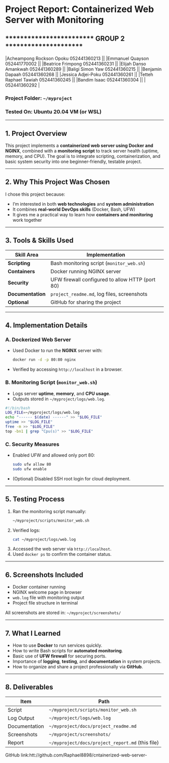
# Project Report: Containerized Web Server with Monitoring
 ************************ GROUP 2 *********************
 ----------------------------------------------------------
 |Acheampong Rockson Opoku        052441360213    ||
 |Emmanuel Quayson                052441770002    ||
 |Beatrice Frimpong               052441360231    ||
 |Elijah Danso Amankwah           052441360289    ||
 |Baligi Simon Yaw                052441360215    ||
 |Benjamin Dapaah                 052441360268    ||
 |Jessica Adjei-Poku              052441360261    ||
 |Tetteh Raphael Tawiah           052441360245    ||
 |Bandim Isaac                    052441360304    ||
 |                                052441360292    |
  
###  Project Folder: `~/myproject`  
### Tested On: Ubuntu 20.04 VM (or WSL)

---

## 1. Project Overview

This project implements a **containerized web server using Docker and NGINX**, combined with a **monitoring script** to track server health (uptime, memory, and CPU). The goal is to integrate scripting, containerization, and basic system security into one beginner-friendly, testable project.

---

## 2. Why This Project Was Chosen

I chose this project because:
- I’m interested in both **web technologies** and **system administration**
- It combines **real-world DevOps skills** (Docker, Bash, UFW)
- It gives me a practical way to learn how **containers and monitoring** work together

---

## 3. Tools & Skills Used

| Skill Area     | Implementation                                  |
|----------------|--------------------------------------------------|
| **Scripting**  | Bash monitoring script (`monitor_web.sh`)       |
| **Containers** | Docker running NGINX server                      |
| **Security**   | UFW firewall configured to allow HTTP (port 80) |
| **Documentation** | `project_readme.md`, log files, screenshots  |
| **Optional**   | GitHub for sharing the project                  |

---

##  4. Implementation Details

###  A. Dockerized Web Server
- Used Docker to run the **NGINX** server with:
  ```bash
  docker run -d -p 80:80 nginx
  ```
- Verified by accessing `http://localhost` in a browser.

###  B. Monitoring Script (`monitor_web.sh`)
- Logs server **uptime**, **memory**, and **CPU usage**.
- Outputs stored in `~/myproject/logs/web.log`.

```bash
#!/bin/bash
LOG_FILE=~/myproject/logs/web.log
echo "------ $(date) ------" >> "$LOG_FILE"
uptime >> "$LOG_FILE"
free -m >> "$LOG_FILE"
top -bn1 | grep "Cpu(s)" >> "$LOG_FILE"
```

###  C. Security Measures
- Enabled UFW and allowed only port 80:
  ```bash
  sudo ufw allow 80
  sudo ufw enable
  ```
- (Optional) Disabled SSH root login for cloud deployment.

---

##  5. Testing Process

1. Ran the monitoring script manually:
   ```bash
   ~/myproject/scripts/monitor_web.sh
   ```
2. Verified logs:
   ```bash
   cat ~/myproject/logs/web.log
   ```
3. Accessed the web server via `http://localhost`.
4. Used `docker ps` to confirm the container status.

---

##  6. Screenshots Included
- Docker container running
- NGINX welcome page in browser
- `web.log` file with monitoring output
- Project file structure in terminal

All screenshots are stored in: `~/myproject/screenshots/`

---

##  7. What I Learned

- How to use **Docker** to run services quickly.
- How to write Bash scripts for **automated monitoring**.
- Basic use of **UFW firewall** for securing ports.
- Importance of **logging**, **testing**, and **documentation** in system projects.
- How to organize and share a project professionally via **GitHub**.

---

## 8. Deliverables

| Item                    | Path                            |
|-------------------------|----------------------------------|
| Script                  | `~/myproject/scripts/monitor_web.sh` |
| Log Output              | `~/myproject/logs/web.log`       |
| Documentation           | `~/myproject/docs/project_readme.md` |
| Screenshots             | `~/myproject/screenshots/`       |
| Report                  | `~/myproject/docs/project_report.md` (this file) |


GitHub link:htt://github.com/Raphael8898/cntainerized-web-server-

